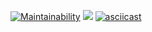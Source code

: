 [![Maintainability](https://api.codeclimate.com/v1/badges/a99a88d28ad37a79dbf6/maintainability)](https://codeclimate.com/github/codeclimate/codeclimate/maintainability)
![](https://github.com/aleksey19988/frontend-project-lvl1/workflows/linter/badge.svg)
[![asciicast](https://asciinema.org/a/p2AWQ99b4nsyxPB8quH0nI7cK.svg)](https://asciinema.org/a/p2AWQ99b4nsyxPB8quH0nI7cK)
